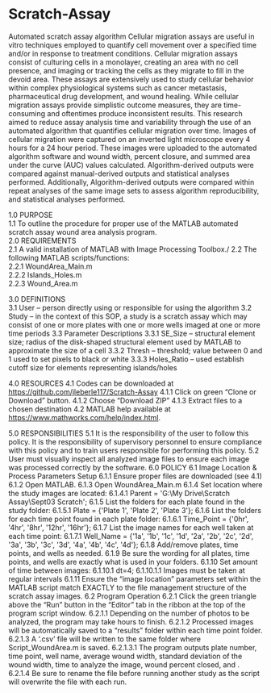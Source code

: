 # Scratch-Assay
Automated scratch assay algorithm
 Cellular migration assays are useful in vitro techniques employed to quantify cell movement over a specified time and/or in response to treatment conditions. Cellular migration assays consist of culturing cells in a monolayer, creating an area with no cell presence, and imaging or tracking the cells as they migrate to fill in the devoid area. These assays are extensively used to study cellular behavior within complex physiological systems such as cancer metastasis, pharmaceutical drug development, and wound healing. While cellular migration assays provide simplistic outcome measures, they are time-consuming and oftentimes produce inconsistent results. This research aimed to reduce assay analysis time and variability through the use of an automated algorithm that quantifies cellular migration over time. Images of cellular migration were captured on an inverted light microscope every 4 hours for a 24 hour period. These images were uploaded to the automated algorithm software and wound width, percent closure, and summed area under the curve (AUC) values calculated. Algorithm-derived outputs were compared against manual-derived outputs and statistical analyses performed. Additionally, Algorithm-derived outputs were compared within repeat analyses of the same image sets to assess algorithm reproducibility, and statistical analyses performed. 


1.0	PURPOSE\
	1.1	To outline the procedure for proper use of the MATLAB automated scratch assay wound area analysis program.\
2.0	REQUIREMENTS\
	2.1	A valid installation of MATLAB with Image Processing Toolbox./
	2.2	The following MATLAB scripts/functions:\
	2.2.1	WoundArea_Main.m\
	2.2.2	Islands_Holes.m\
	2.2.3	Wound_Area.m

3.0	DEFINITIONS\
	3.1	User – person directly using or responsible for using the algorithm
	3.2	Study – in the context of this SOP, a study is a scratch assay which may consist of one or more plates with one or more wells 						imaged at one or more time periods
	3.3	Parameter Descriptions
		3.3.1	SE_Size – structural element size; radius of the disk-shaped structural element used by MATLAB to approximate the size of a cell
		3.3.2	Thresh – threshold; value between 0 and 1 used to set pixels to black or white
		3.3.3	Holes_Ratio – used establish cutoff size for elements representing islands/holes

4.0	RESOURCES
	4.1	Codes can be downloaded at https://github.com/jleberle117/Scratch-Assay
		4.1.1	Click on green “Clone or Download” button.
		4.1.2	Choose “Download ZIP”
		4.1.3	Extract files to a chosen destination
	4.2	MATLAB help available at https://www.mathworks.com/help/index.html. 

5.0	RESPONSIBILITIES
	5.1	It is the responsibility of the user to follow this policy.  It is the responsibility of supervisory personnel to ensure compliance 	with this policy and to train users responsible for performing this policy.
	5.2	User must visually inspect all analyzed image files to ensure each image was processed correctly by the software.
6.0	POLICY
	6.1	Image Location & Process Parameters Setup
		6.1.1	Ensure proper files are downloaded (see 4.1)
		6.1.2	Open MATLAB.
		6.1.3	Open WoundArea_Main.m
		6.1.4	Set location where the study images are located:
			6.1.4.1	Parent = 'G:\My Drive\Scratch Assay\Sept03 Scratch';
		6.1.5	List the folders for each plate found in the study folder:
			6.1.5.1	Plate = {'Plate 1', 'Plate 2', 'Plate 3'};
		6.1.6	List the folders for each time point found in each plate folder:
			6.1.6.1	Time_Point = {'0hr', '4hr', '8hr', '12hr', '16hr'};
		6.1.7	List the image names for each well taken at each time point:
			6.1.7.1	Well_Name = {'1a', '1b', '1c', '1d', '2a', '2b', '2c', '2d', '3a', '3b', '3c', '3d', '4a', '4b', '4c', '4d'};
		6.1.8	Add/remove plates, time points, and wells as needed. 
		6.1.9	Be sure the wording for all plates, time points, and wells are exactly what is used in your folders.
		6.1.10	Set amount of time between images:
			6.1.10.1	dt=4;
				6.1.10.1.1	Images must be taken at regular intervals
		6.1.11	Ensure the “image location” parameters set within the MATLAB script match EXACTLY to the file management structure of the 							scratch assay images.
	6.2	Program Operation
		6.2.1	Click the green triangle above the “Run” button in the “Editor” tab in the ribbon at the top of the program script window.
			6.2.1.1	Depending on the number of photos to be analyzed, the program may take hours to finish.
			6.2.1.2	Processed images will be automatically saved to a “results” folder within each time point folder.
			6.2.1.3	A ‘.csv’ file will be written to the same folder where Script_WoundArea.m is saved.
				6.2.1.3.1	The program outputs plate number, time point, well name, average wound width, standard deviation of the wound width, time 				to analyze the image, wound percent closed, and .
			6.2.1.4	Be sure to rename the file before running another study as the script will overwrite the file with each run.
